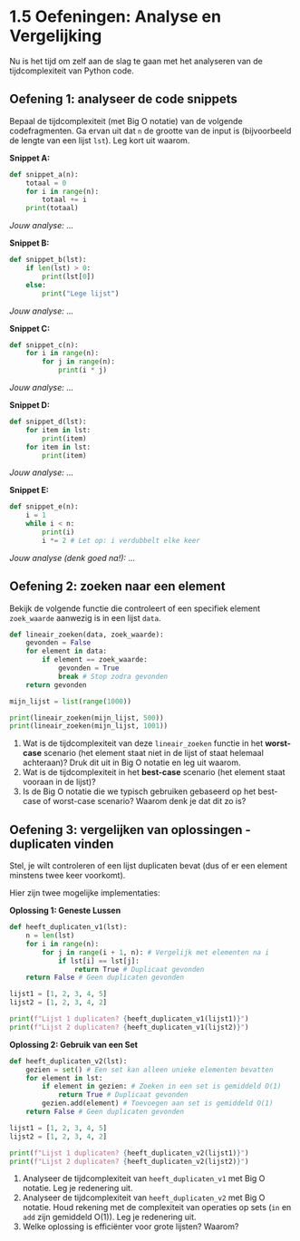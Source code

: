 # 1.5 Oefeningen: Analyse en Vergelijking

Nu is het tijd om zelf aan de slag te gaan met het analyseren van de tijdcomplexiteit van Python code.

## Oefening 1: analyseer de code snippets

Bepaal de tijdcomplexiteit (met Big O notatie) van de volgende codefragmenten. Ga ervan uit dat `n` de grootte van de input is (bijvoorbeeld de lengte van een lijst `lst`). Leg kort uit waarom.

**Snippet A:**
```python
def snippet_a(n):
    totaal = 0
    for i in range(n):
        totaal += i
    print(totaal)
```
*Jouw analyse:* ...

**Snippet B:**
```python
def snippet_b(lst):
    if len(lst) > 0:
        print(lst[0])
    else:
        print("Lege lijst")
```
*Jouw analyse:* ...

**Snippet C:**
```python
def snippet_c(n):
    for i in range(n):
        for j in range(n):
            print(i * j)
```
*Jouw analyse:* ...

**Snippet D:**
```python
def snippet_d(lst):
    for item in lst:
        print(item)
    for item in lst:
        print(item)
```
*Jouw analyse:* ...

**Snippet E:**
```python
def snippet_e(n):
    i = 1
    while i < n:
        print(i)
        i *= 2 # Let op: i verdubbelt elke keer
```
*Jouw analyse (denk goed na!):* ...

## Oefening 2: zoeken naar een element

Bekijk de volgende functie die controleert of een specifiek element `zoek_waarde` aanwezig is in een lijst `data`.

```python
def lineair_zoeken(data, zoek_waarde):
    gevonden = False
    for element in data:
        if element == zoek_waarde:
            gevonden = True
            break # Stop zodra gevonden
    return gevonden

mijn_lijst = list(range(1000))

print(lineair_zoeken(mijn_lijst, 500))
print(lineair_zoeken(mijn_lijst, 1001))
```
<codapi-snippet sandbox="python" editor="basic"></codapi-snippet>

1.  Wat is de tijdcomplexiteit van deze `lineair_zoeken` functie in het **worst-case** scenario (het element staat niet in de lijst of staat helemaal achteraan)? Druk dit uit in Big O notatie en leg uit waarom.
2.  Wat is de tijdcomplexiteit in het **best-case** scenario (het element staat vooraan in de lijst)?
3.  Is de Big O notatie die we typisch gebruiken gebaseerd op het best-case of worst-case scenario? Waarom denk je dat dit zo is?

## Oefening 3: vergelijken van oplossingen - duplicaten vinden

Stel, je wilt controleren of een lijst duplicaten bevat (dus of er een element minstens twee keer voorkomt).

Hier zijn twee mogelijke implementaties:

**Oplossing 1: Geneste Lussen**
```python
def heeft_duplicaten_v1(lst):
    n = len(lst)
    for i in range(n):
        for j in range(i + 1, n): # Vergelijk met elementen na i
            if lst[i] == lst[j]:
                return True # Duplicaat gevonden
    return False # Geen duplicaten gevonden

lijst1 = [1, 2, 3, 4, 5]
lijst2 = [1, 2, 3, 4, 2]

print(f"Lijst 1 duplicaten? {heeft_duplicaten_v1(lijst1)}")
print(f"Lijst 2 duplicaten? {heeft_duplicaten_v1(lijst2)}")
```
<codapi-snippet sandbox="python" editor="basic"></codapi-snippet>

**Oplossing 2: Gebruik van een Set**
```python
def heeft_duplicaten_v2(lst):
    gezien = set() # Een set kan alleen unieke elementen bevatten
    for element in lst:
        if element in gezien: # Zoeken in een set is gemiddeld O(1)
            return True # Duplicaat gevonden
        gezien.add(element) # Toevoegen aan set is gemiddeld O(1)
    return False # Geen duplicaten gevonden

lijst1 = [1, 2, 3, 4, 5]
lijst2 = [1, 2, 3, 4, 2]

print(f"Lijst 1 duplicaten? {heeft_duplicaten_v2(lijst1)}")
print(f"Lijst 2 duplicaten? {heeft_duplicaten_v2(lijst2)}")
```
<codapi-snippet sandbox="python" editor="basic"></codapi-snippet>

1.  Analyseer de tijdcomplexiteit van `heeft_duplicaten_v1` met Big O notatie. Leg je redenering uit.
2.  Analyseer de tijdcomplexiteit van `heeft_duplicaten_v2` met Big O notatie. Houd rekening met de complexiteit van operaties op sets (`in` en `add` zijn gemiddeld O(1)). Leg je redenering uit.
3.  Welke oplossing is efficiënter voor grote lijsten? Waarom? 